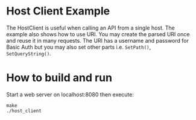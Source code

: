 # Host Client Example

The HostClient is useful when calling an API from a single host.
The example also shows how to use URI.
You may create the parsed URI once and reuse it in many requests.
The URI has a username and password for Basic Auth but you may also set other parts i.e. `SetPath()`, `SetQueryString()`.

# How to build and run
Start a web server on localhost:8080 then execute:

    make
    ./host_client

